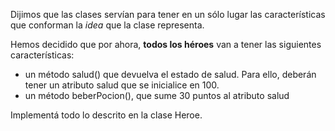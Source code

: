Dijimos que las clases servían para tener en un sólo lugar las características que conforman la *idea* que la clase representa.

Hemos decidido que por ahora, **todos los héroes** van a tener las siguientes características:

* un método salud() que devuelva el estado de salud. Para ello, deberán tener un atributo salud que se inicialice en 100.
* un método beberPocion(), que sume 30 puntos al atributo salud

Implementá todo lo descrito en la clase Heroe.